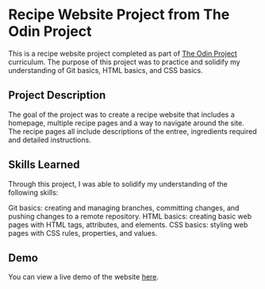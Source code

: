 # Recipe Website Project from The Odin Project

This is a recipe website project completed as part of [The Odin Project](https://www.theodinproject.com/) curriculum. The purpose of this project was to practice and solidify my understanding of Git basics, HTML basics, and CSS basics.

## Project Description

The goal of the project was to create a recipe website that includes a homepage, multiple recipe pages and a way to navigate around the site. The recipe pages all include descriptions of the entree, ingredients required and detailed instructions.

## Skills Learned

Through this project, I was able to solidify my understanding of the following skills:

Git basics: creating and managing branches, committing changes, and pushing changes to a remote repository.
HTML basics: creating basic web pages with HTML tags, attributes, and elements.
CSS basics: styling web pages with CSS rules, properties, and values.

## Demo
You can view a live demo of the website [here](https://agracanin.github.io/odin-recipes/).